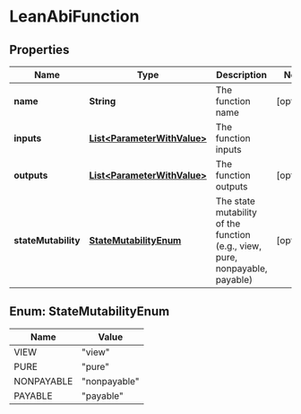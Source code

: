 

# LeanAbiFunction


## Properties

| Name | Type | Description | Notes |
|------------ | ------------- | ------------- | -------------|
|**name** | **String** | The function name |  [optional] |
|**inputs** | [**List&lt;ParameterWithValue&gt;**](ParameterWithValue.md) | The function inputs |  |
|**outputs** | [**List&lt;ParameterWithValue&gt;**](ParameterWithValue.md) | The function outputs |  [optional] |
|**stateMutability** | [**StateMutabilityEnum**](#StateMutabilityEnum) | The state mutability of the function (e.g., view, pure, nonpayable, payable) |  [optional] |



## Enum: StateMutabilityEnum

| Name | Value |
|---- | -----|
| VIEW | &quot;view&quot; |
| PURE | &quot;pure&quot; |
| NONPAYABLE | &quot;nonpayable&quot; |
| PAYABLE | &quot;payable&quot; |



